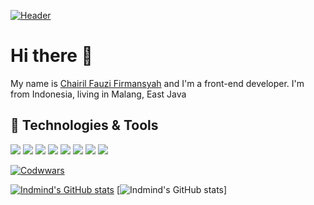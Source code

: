 [![Header](./assets/readme_header.png "Header")](https://martinheinz.dev/)

# Hi there 👋
My name is [Chairil Fauzi Firmansyah](https://chafau.github.io) and I'm a front-end developer. I'm from Indonesia, living in Malang, East Java

## 🔧 Technologies & Tools
![](https://img.shields.io/badge/OS-Windows-informational?style=flat&logo=Windows&logoColor=white&color=0078D6)
![](https://img.shields.io/badge/Editor-VSCode-informational?style=flat&logo=visual-studio-code&logoColor=white&color=007ACC)
![](https://img.shields.io/badge/Code-JavaScript-informational?style=flat&logo=javascript&logoColor=white&color=F7DF1E)
![](https://img.shields.io/badge/Code-Vue-informational?style=flat&logo=vue.js&logoColor=white&color=4FC08D)
![](https://img.shields.io/badge/HTML-239120?style=for-the-badge&logo=html5&logoColor=white)
![](https://img.shields.io/badge/Bootstrap-563D7C?style=for-the-badge&logo=bootstrap&logoColor=white)
![](https://img.shields.io/github/downloads/chafau/new-slicing__ind-indicator/total.svg)
![](https://starchart.cc/chafau/new-slicing__ind-indicato.svg)


[![Codwwars](https://www.codewars.com/users/chafau/badges/large)](https://www.codewars.com/users/chafau)

[![Indmind's GitHub stats](https://github-readme-stats.vercel.app/api?username=chafau&show_icons=true&line_height=27&count_private=true&title_color=ffffff&text_color=c9cacc&icon_color=0175C2&bg_color=1d1f21)](https://github.com/anuraghazra/github-readme-stats)
[![Indmind's GitHub stats](https://github-readme-stats.vercel.app/api/top-langs/?username=chafau&hide=html&title_color=ffffff&text_color=c9cacc&icon_color=2bbc8a&bg_color=1d1f21)]
